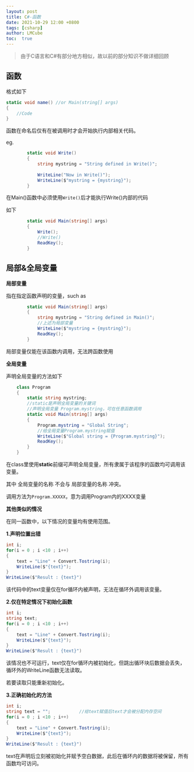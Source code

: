 ```yaml
---
layout: post
title: C#-函数
date: 2021-10-29 12:00 +0800
tags: [csharp]
author: LMCube
toc:  true
---
```


> 由于C语言和C#有部分地方相似，故以前的部分知识不做详细回顾

## 函数

格式如下

```c#
static void name() //or Main(string[] args)
{
	//Code
}
```

函数在命名后仅有在被调用时才会开始执行内部相关代码。

eg.

```c#
        static void Write()
        {
            string mystring = "String defined in Write()";
            
            WriteLine("Now in Write()");
            WriteLine($"mystring = {mystring}");
        }
```

在Main()函数中必须使用`Write()`后才能执行Write()内部的代码

如下

```c#
        static void Main(string[] args)
        {
            Write();
            //Write()
            ReadKey();
        }
```



## 局部&全局变量

**局部变量**

指在指定函数声明的变量，such as

```c#
        static void Main(string[] args)
        {
            string mystring = "String defined in Main()";
            //上述为局部变量
            WriteLine($"mystring = {mystring}");
            ReadKey();
        }
```

局部变量仅能在该函数内调用，无法跨函数使用



**全局变量**

声明全局变量的方法如下

```c#
    class Program
    {
        static string mystring;
        //static是声明全局变量的关键词
        //声明全局变量 Program.mystring，可在任意函数调用
        static void Main(string[] args)
        {
            Program.mystring = "Global String";
            //给全局变量Program.mystring赋值
            WriteLine($"Global string = {Program.mystring}");
            ReadKey();
        }
    }
```

在class里使用**static**前缀可声明全局变量，所有隶属于该程序的函数均可调用该变量。

其中 全局变量的名称 不会与 局部变量的名称 冲突。

调用方法为`Program.XXXXX`，意为调用Program内的XXXX变量



**其他类似的情况**

在同一函数中，以下情况的变量均有使用范围。

**1.声明位置出错**

```c#
int i;
for(i = 0 ; i <10 ; i++)
{
    text = "Line" + Convert.Tostring(i);
    WriteLine($"{text}");
}
WriteLine($"Result : {text}")
```

该代码中的text变量仅在for循环内被声明，无法在循环外调用该变量。

**2.仅在特定情况下初始化函数**

```c#
int i;
string text;
for(i = 0 ; i <10 ; i++)
{
    text = "Line" + Convert.Tostring(i);
    WriteLine($"{text}");
}
WriteLine($"Result : {text}")
```

该情况也不可运行，text仅在for循环内被初始化，但跳出循环块后数据会丢失，循环外的WriteLine函数无法读取。

若要读取只能重新初始化。

**3.正确初始化的方法**

```c#
int i;
string text = "";			//给text赋值后text才会被分配内存空间
for(i = 0 ; i <10 ; i++)
{
    text = "Line" + Convert.Tostring(i);
    WriteLine($"{text}");
}
WriteLine($"Result : {text}")
```

text在声明后立刻被初始化并赋予空白数据，此后在循环内的数据将被保留，所有函数均可访问。


